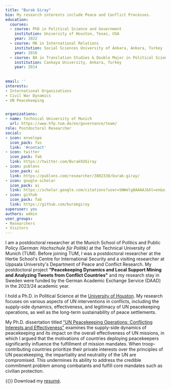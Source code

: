 ```yaml
---
title: "Burak Giray"
bio: My research interests include Peace and Conflict Processes. 
education:
  courses:
  - course: PhD in Political Science and Government
    institution: University of Houston, Texas, USA
    year: 2022
  - course: MA in International Relations
    institution: Social Sciences University of Ankara, Ankara, Turkey
    year: 2016
  - course: BA in Translation Studies & Double Major in Political Science
    institution: Cankaya University, Ankara, Turkey
    year: 2014
    
    
email: ''
interests:
- International Organizations
- Civil War Dynamics
- UN Peacekeeping


organizations:
- name: Technical University of Munich
  url: https://www.hfp.tum.de/en/governance/team/
role: Postdoctoral Researcher
social:
- icon: envelope
  icon_pack: fas
  link: '#contact'
- icon: twitter
  icon_pack: fab
  link: https://twitter.com/Burak92Giray
- icon: publons
  icon_pack: ai
  link: https://publons.com/researcher/3802338/burak-giray/
- icon: google-scholar
  icon_pack: ai
  link: https://scholar.google.com/citations?user=SWWelg8AAAAJ&hl=en&oi=sra
- icon: github
  icon_pack: fab
  link: https://github.com/burakgiray
superuser: yes
authors: admin
user_groups:
- Researchers
- Visitors
---
```





I am a postdoctoral researcher at the Munich School of Politics and Public Policy *(German: Hochschule für Politik)* at the Technical University of Munich (TUM). Before joining TUM, I was a postdoctoral researcher at the Hertie School's Centre for International Security and a visiting researcher at Uppsala University's Department of Peace and Conflict Research. My postdoctoral project **"Peacekeeping Dynamics and Local Support Mining and Analyzing Tweets from Conflict Countries"** and my research stay in Sweden were funded by the German Academic Exchange Service (DAAD) in the 2023/24 academic year.

I hold a Ph.D. in Political Science at the [University of Houston](https://www.uh.edu/class/political-science/graduate/job-candidates/). My research focuses on various aspects of UN interventions in conflicts, including the supply-side dynamics, effectiveness, and legitimacy of UN peacekeeping operations, as well as the long-term sustainability of peace settlements.

My Ph.D. dissertation titled ["UN Peacekeeping Operations: Conflicting Interests and Effectiveness"](https://uh-ir.tdl.org/handle/10657/14470) examines the supply-side dynamics of peacekeeping and its impact on the overall effectiveness of UN missions, in which I argued that the motivations of countries deploying peacekeepers significantly influence the fulfillment of mission mandates. When troop-contributing countries prioritize their private interests over the principles of UN peacekeeping, the impartiality and neutrality of the UN are compromised. This undermines its ability to address the credible commitment problem among combatants and fulfill core mandates such as civilian protection.

{{<icon name="download" pack="fas" >}} Download my [resumé](https://www.burakgiray.com/files/burakgiray.pdf). 
